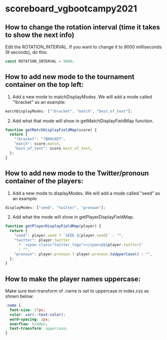 # scoreboard_vgbootcampy2021

## How to change the rotation interval (time it takes to show the next info)

Edit the ROTATION_INTERVAL. If you want to change it to 9000 milliseconds (9 seconds), do this:

```js
const ROTATION_INTERVAL = 9000;
```

## How to add new mode to the tournament container on the top left:

1. Add a new mode to matchDisplayModes. We will add a mode called "!bracket" as an example:

```js
matchDisplayModes: ["!bracket", "match", "best_of_text"];
```

2. Add what that mode will show in getMatchDisplayFieldMap function.

```js
function getMatchDisplayFieldMap(score) {
  return {
    "!bracket": "!BRACKET",
    "match": score.match,
    "best_of_text": score.best_of_text,
  };
}
```

## How to add new mode to the Twitter/pronoun container of the players:

1. Add a new mode to displayModes. We will add a mode called "seed" as an example:

```js
displayModes: ["seed", "twitter", "pronoun"];
```

2. Add what the mode will show in getPlayerDisplayFieldMap.

```js
function getPlayerDisplayFieldMap(player) {
  return {
    "seed": player.seed ? `SEED ${player.seed}` : "",
    "twitter": player.twitter
      ? `<span class="twitter_logo"></span>@${player.twitter}`
      : "",
    "pronoun": player.pronoun ? player.pronoun.toUpperCase() : "",
  };
}
```

## How to make the player names uppercase:
Make sure text-transform of .name is set to uppercase in index.css as shown below:
```css
.name {
  font-size: 27px;
  color: var(--text-color);
  word-spacing: 2px;
  overflow: hidden;
  text-transform: uppercase;
}
```
